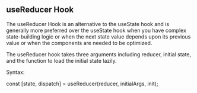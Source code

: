 ## useReducer Hook

The useReducer Hook is an alternative to the useState hook and is generally more preferred over the useState hook when you have complex state-building logic or when the next state value depends upon its previous value or when the components are needed to be optimized.

The useReducer hook takes three arguments including reducer, initial state, and the function to load the initial state lazily.

Syntax:

const [state, dispatch] = useReducer(reducer, initialArgs, init);